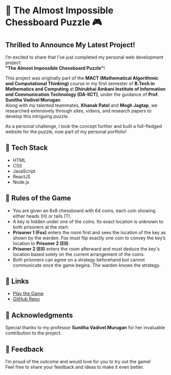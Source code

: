 # 🚀 The Almost Impossible Chessboard Puzzle 🎮

## Thrilled to Announce My Latest Project\!

I’m excited to share that I’ve just completed my personal web development project:  
**"The Almost Impossible Chessboard Puzzle"**!  

This project was originally part of the **MACT (Mathematical Algorithmic and Computational Thinking)** course in my first semester of **B.Tech in Mathematics and Computing** at **Dhirubhai Ambani Institute of Information and Communication Technology (DA-IICT)**, under the guidance of **Prof. Sunitha Vadivel Murugan**.  
Along with my talented teammates, **Khanak Patel** and **Megh Jagtap**, we researched extensively through sites, videos, and research papers to develop this intriguing puzzle.  

As a personal challenge, I took the concept further and built a full-fledged website for the puzzle, now part of my personal portfolio!

## 🔧 Tech Stack

- HTML  
- CSS  
- JavaScript  
- ReactJS  
- Node.js  

## 📝 Rules of the Game

- You are given an 8x8 chessboard with 64 coins, each coin showing either heads (H) or tails (T).  
- A key is hidden under one of the coins. Its exact location is unknown to both prisoners at the start.  
- **Prisoner 1 (Fox)** enters the room first and sees the location of the key as shown by the warden. Fox must flip exactly one coin to convey the key’s location to **Prisoner 2 (Ell)**.  
- **Prisoner 2 (Ell)** enters the room afterward and must deduce the key's location based solely on the current arrangement of the coins.  
- Both prisoners can agree on a strategy beforehand but cannot communicate once the game begins. The warden knows the strategy.  

## 🔗 Links

- [Play the Game](https://chessboard-puzzle.vercel.app/)  
- [GitHub Repo](https://lnkd.in/dD5Q68Wm)  

## 🙌 Acknowledgments

Special thanks to my professor **Sunitha Vadivel Murugan** for her invaluable contribution to the project.

## 💬 Feedback

I’m proud of the outcome and would love for you to try out the game!  
Feel free to share your feedback and ideas to make it even better.



